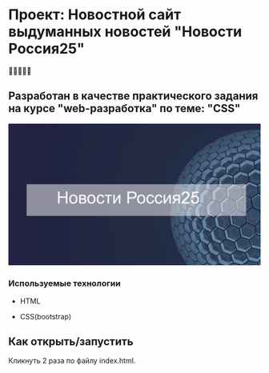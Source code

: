 
# Проект: Новостной сайт выдуманных новостей "Новости Россия25"
:wave::wave::wave::wave::wave:

## Разработан в качестве практического задания на курсе "web-разработка" по теме: "CSS"

![logo](image/logo.jpg)

### Используемые технологии

* HTML

* CSS(bootstrap) 

## Как открыть/запустить

Кликнуть 2 раза по файлу index.html.